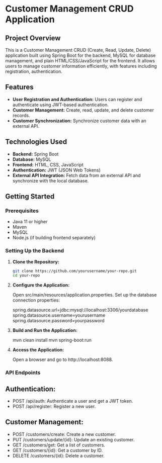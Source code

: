 # Customer Management CRUD Application

## Project Overview

This is a Customer Management CRUD (Create, Read, Update, Delete) application built using Spring Boot for the backend, MySQL for database management, and plain HTML/CSS/JavaScript for the frontend. It allows users to manage customer information efficiently, with features including registration, authentication.

## Features

- **User Registration and Authentication:** Users can register and authenticate using JWT-based authentication.
- **Customer Management:** Create, read, update, and delete customer records.
- **Customer Synchronization:** Synchronize customer data with an external API.

## Technologies Used

- **Backend:** Spring Boot
- **Database:** MySQL
- **Frontend:** HTML, CSS, JavaScript
- **Authentication:** JWT (JSON Web Tokens)
- **External API Integration:** Fetch data from an external API and synchronize with the local database.

## Getting Started

### Prerequisites

- Java 11 or higher
- Maven
- MySQL
- Node.js (if building frontend separately)

### Setting Up the Backend

1. **Clone the Repository:**

   ```bash
   git clone https://github.com/yourusername/your-repo.git
   cd your-repo

2. **Configure the Application:**

   Open src/main/resources/application.properties.
   Set up the database connection properties:

   spring.datasource.url=jdbc:mysql://localhost:3306/yourdatabase
   spring.datasource.username=yourusername
   spring.datasource.password=yourpassword

3. **Build and Run the Application:**

   mvn clean install
   mvn spring-boot:run

4. **Access the Application:**

   Open a browser and go to http://localhost:8088.


### API Endpoints

## Authentication:

- POST /api/auth: Authenticate a user and get a JWT token.
- POST /api/register: Register a new user.

## Customer Management:

- POST /customers/create: Create a new customer.
- PUT /customers/update/{id}: Update an existing customer.
- GET /customers/get: Get a list of customers.
- GET /customers/{id}: Get a customer by ID.
- DELETE /customers/{id}: Delete a customer.

